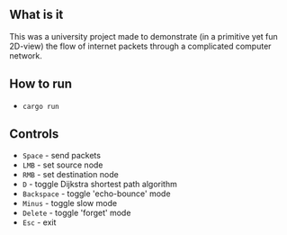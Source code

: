 ## What is it
This was a university project made to demonstrate (in a primitive yet fun 2D-view) the flow of internet packets through a complicated computer network.

## How to run
* ```cargo run```

## Controls
* `Space` - send packets
* `LMB` - set source node
* `RMB` - set destination node
* `D` - toggle Dijkstra shortest path algorithm
* `Backspace` - toggle 'echo-bounce' mode
* `Minus` - toggle slow mode
* `Delete` - toggle 'forget' mode
* `Esc` - exit
